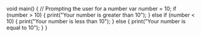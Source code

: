 void main() {
  // Prompting the user for a number
  var number = 10;
  if (number > 10) {
    print("Your number is greater than 10");
  } else if (number < 10) {
    print("Your number is less than 10");
  } else {
    print("Your number is equal to 10");
  }
}
